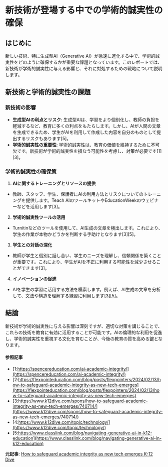 # 新技術が登場する中での学術的誠実性の確保

## はじめに

新しい技術、特に生成型AI（Generative AI）が急速に進化する中で、学術的誠実性をどのように確保するかが重要な課題となっています。このレポートでは、新技術が学術的誠実性に与える影響と、それに対処するための戦略について説明します。

## 新技術と学術的誠実性の課題

### 新技術の影響

- **生成型AIの利点とリスク**: 生成型AIは、学習をより個別化し、教師の負担を軽減するなど、教育に多くの利点をもたらします。しかし、AIが人間の文章を生成できるため、学生がAIを利用して作成した内容を自分のものとして提出するリスクもあります[5]。
- **学術的誠実性の重要性**: 学術的誠実性は、教育の価値を維持するために不可欠です。新技術が学術的誠実性を損なう可能性を考慮し、対策が必要です[1][3]。

### 学術的誠実性の確保策

1. **AIに関するトレーニングとリソースの提供**
 - 教師、スタッフ、学生、保護者にAIの利用方法とリスクについてのトレーニングを提供します。Teach AIのツールキットやEducationWeekのウェビナーなどを活用します[3]。

2. **学術的誠実性ツールの活用**
 - Turnitinなどのツールを使用して、AI生成の文章を検出します。これにより、学生の作業が本物かどうかを判断する手助けとなります[3][5]。

3. **学生との対話の深化**
 - 教師が学生と個別に話し合い、学生のニーズを理解し、信頼関係を築くことが重要です。これにより、学生がAIを不正に利用する可能性を減少させることができます[3]。

4. **イノベーションの促進**
 - AIを学生の学習に活用する方法を模索します。例えば、AI生成の文章を分析して、文法や構造を理解する練習に利用します[3][5]。

## 結論

新技術が学術的誠実性に与える影響は深刻ですが、適切な対策を講じることで、これらの技術を教育に有効に活用することが可能です。AIの倫理的な利用を促進し、学術的誠実性を重視する文化を育むことが、今後の教育の質を高める鍵となります。

#### 参照記事
- [1:https://spencereducation.com/ai-academic-integrity/](https://spencereducation.com/ai-academic-integrity/)
- [2:https://flexpointeducation.com/blog/posts/flexpointers/2024/02/13/how-to-safeguard-academic-integrity-as-new-tech-emerges](https://flexpointeducation.com/blog/posts/flexpointers/2024/02/13/how-to-safeguard-academic-integrity-as-new-tech-emerges)
- [3:https://www.k12dive.com/spons/how-to-safeguard-academic-integrity-as-new-tech-emerges/740714/](https://www.k12dive.com/spons/how-to-safeguard-academic-integrity-as-new-tech-emerges/740714/)
- [4:https://www.k12dive.com/topic/technology/](https://www.k12dive.com/topic/technology/)
- [5:https://www.classlink.com/blog/navigating-generative-ai-in-k12-education](https://www.classlink.com/blog/navigating-generative-ai-in-k12-education)


**元記事:** [How to safeguard academic integrity as new tech emerges K-12 Dive](https://www.k12dive.com/spons/how-to-safeguard-academic-integrity-as-new-tech-emerges/740714/)